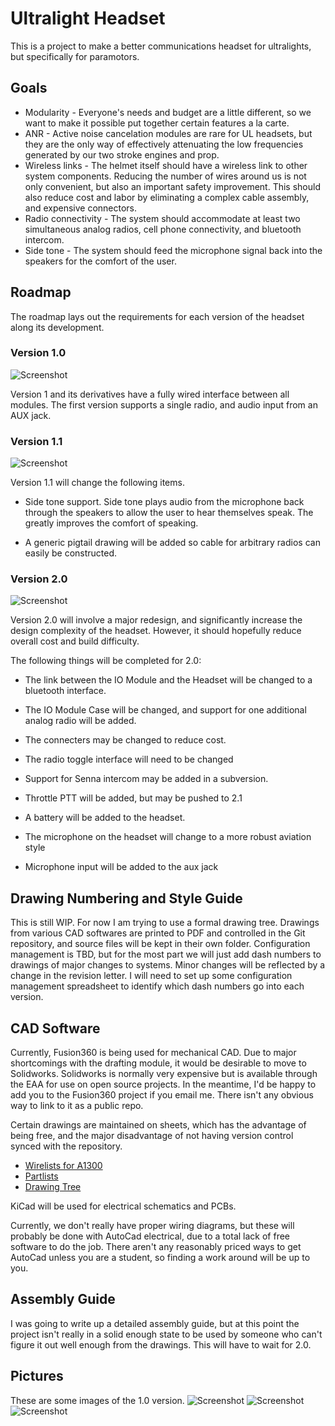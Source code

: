 # Ultralight Headset
This is a project to make a better communications headset for ultralights, but specifically for paramotors. 

## Goals
- Modularity - Everyone's needs and budget are a little different, so we want to make it possible put together certain features a la carte.
- ANR - Active noise cancelation modules are rare for UL headsets, but they are the only way of effectively attenuating the low frequencies generated by our two stroke engines and prop. 
- Wireless links - The helmet itself should have a wireless link to other system components. Reducing the number of wires around us is not only convenient, but also an important safety improvement. This should also reduce cost and labor by eliminating a complex cable assembly, and expensive connectors.
- Radio connectivity - The system should accommodate at least two simultaneous analog radios, cell phone connectivity, and bluetooth intercom.  
- Side tone - The system should feed the microphone signal back into the speakers for the comfort of the user. 

## Roadmap
The roadmap lays out the requirements for each version of the headset along its development. 

### Version 1.0

![Screenshot](Documentation/bd1.0.png)

Version 1 and its derivatives have a fully wired interface between all modules. The first version supports a single radio, and audio input from an AUX jack. 

### Version 1.1

![Screenshot](Documentation/bd1.1.png)

Version 1.1 will change the following items.

- Side tone support. Side tone plays audio from the microphone back through the speakers to allow the user to hear themselves speak. The greatly improves the comfort of speaking. 

- A generic pigtail drawing will be added so cable for arbitrary radios can easily be constructed. 

### Version 2.0

![Screenshot](Documentation/bd2.0.png)

Version 2.0 will involve a major redesign, and significantly increase the design complexity of the headset. However, it should hopefully reduce overall cost and build difficulty. 

The following things will be completed for 2.0:

- The link between the IO Module and the Headset will be changed to a bluetooth interface. 

- The IO Module Case will be changed, and support for one additional analog radio will be added. 

- The connecters may be changed to reduce cost. 

- The radio toggle interface will need to be changed

- Support for Senna intercom may be added in a subversion.

- Throttle PTT will be added, but may be pushed to 2.1

- A battery will be added to the headset. 

- The microphone on the headset will change to a more robust aviation style

- Microphone input will be added to the aux jack

## Drawing Numbering and Style Guide

This is still WIP. For now I am trying to use a formal drawing tree. Drawings from various CAD softwares are printed to PDF and controlled in the Git repository, and source files will be kept in their own folder. Configuration management is TBD, but for the most part we will just add dash numbers to drawings of major changes to systems. 
Minor changes will be reflected by a change in the revision letter.  I will need to set up some configuration management spreadsheet to identify which dash numbers go into each version.  

## CAD Software 
Currently, Fusion360 is being used for mechanical CAD. Due to major shortcomings with the drafting module, it would be desirable to move to Solidworks. Solidworks is normally very expensive but is available through the EAA for use on open source projects. 
In the meantime, I'd be happy to add you to the Fusion360 project if you email me. There isn't any obvious way to link to it as a public repo.

Certain drawings are maintained on sheets, which has the advantage of being free, and the major disadvantage of not having version control synced with the repository. 
- [Wirelists for A1300](https://docs.google.com/spreadsheets/d/1odUo59O54lUUatiMipqJTk2xvd_l8rzADcac63PmRdw/edit?usp=sharing)
- [Partlists](https://docs.google.com/spreadsheets/d/1oErzroamnteU2tq9hoaM70eOOeuBpsWLLE8QT7xZNOo/edit?usp=sharing)
- [Drawing Tree](https://docs.google.com/spreadsheets/d/1H3n_jioX6qo1rZ_G6kWBhMTz45Bp03Awh5uix86TeiI/edit?usp=sharing)

KiCad will be used for electrical schematics and PCBs. 

Currently, we don't really have proper wiring diagrams, but these will probably be done with AutoCad electrical, due to a total lack of free software to do the job. There aren't any reasonably priced ways to get AutoCad unless you are a student, so finding a work around will be up to you. 

## Assembly Guide

I was going to write up a detailed assembly guide, but at this point the project isn't really in a solid enough state to be used by someone who can't figure it out well enough from the drawings. This will have to wait for 2.0. 

## Pictures

These are some images of the 1.0 version. 
![Screenshot](Documentation/IMG_3492.jpg)
![Screenshot](Documentation/IMG_3493.jpg)
![Screenshot](Documentation/IMG_3494.jpg)




